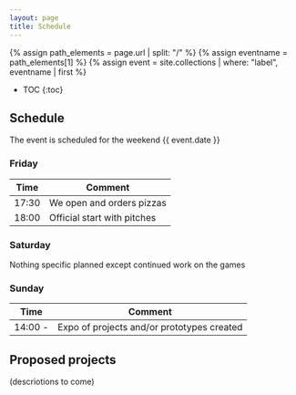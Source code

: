 ```yaml
---
layout: page
title: Schedule
---
```


{% assign path_elements = page.url | split: "/"  %}
{% assign eventname = path_elements[1] %}
{% assign event = site.collections | where: "label", eventname | first %}

* TOC
{:toc}

## Schedule

The event is scheduled for the weekend {{ event.date }}


### Friday

| Time  | Comment |
| ------------- | ------------- |
| 17:30 | We open and orders pizzas  |
| 18:00  | Official start with pitches  |


### Saturday

Nothing specific planned except continued work on the games


### Sunday


| Time  | Comment |
| ------------- | ------------- |
| 14:00 -  | Expo of projects and/or prototypes created |


## Proposed projects

(descriotions to come)

